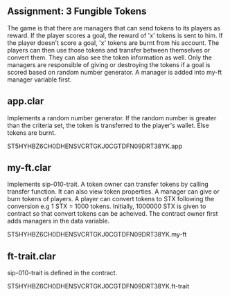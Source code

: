 ## Assignment: 3 Fungible Tokens

The game is that there are managers that can send tokens to its players as reward. If the player scores a goal, the reward of 'x' tokens is sent to him. If the player doesn't score a goal, 'x' tokens are burnt from his account. The players can then use those tokens and transfer between themselves or convert them. They can also see the token information as well. Only the managers are responsible of giving or destroying the tokens if a goal is scored based on random number generator. A manager is added into my-ft manager variable first.

## app.clar

Implements a random number generator. If the random number is greater than the criteria set, the token is transferred to the player's wallet. Else tokens are burnt.

ST5HYHBZ6CH0DHENSVCRTGKJ0CGTDFN09DRT38YK.app

## my-ft.clar

Implements sip-010-trait. A token owner can transfer tokens by calling transfer function. It can also view token properties. A manager can give or burn tokens of players. A player can convert tokens to STX following the conversion e.g 1 STX = 1000 tokens. Initially, 1000000 STX is given to contract so that convert tokens can be acheived. The contract owner first adds managers in the data variable.

ST5HYHBZ6CH0DHENSVCRTGKJ0CGTDFN09DRT38YK.my-ft

## ft-trait.clar

sip-010-trait is defined in the contract.

ST5HYHBZ6CH0DHENSVCRTGKJ0CGTDFN09DRT38YK.ft-trait
